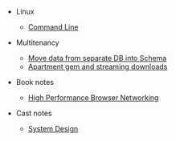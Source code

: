 - Linux

  - [Command Line](docs/linux/command-line.md)

- Multitenancy

  - [Move data from separate DB into Schema](docs/multitenancy/db-to-schema-move.md)
  - [Apartment gem and streaming downloads](docs/multitenancy/apartment-and-streaming.md)

- Book notes

  - [High Performance Browser Networking](docs/books/high-performance-browser-networking/index.md)

- Cast notes

  - [System Design](docs/cast_notes/system_design.md)
